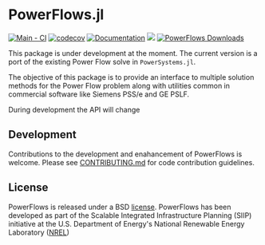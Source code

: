 # PowerFlows.jl

[![Main - CI](https://github.com/NREL-SIIP/PowerFlows.jl/actions/workflows/main-tests.yml/badge.svg)](https://github.com/NREL-SIIP/PowerFlows.jl/actions/workflows/main-tests.yml)
[![codecov](https://codecov.io/gh/NREL-SIIP/PowerFlows.jl/branch/main/graph/badge.svg?token=W2GIoyXQcF)](https://codecov.io/gh/NREL-SIIP/PowerFlows.jl)
[![Documentation](https://github.com/NREL-SIIP/PowerFlows.jl/actions/workflows/docs.yml/badge.svg)](https://nrel-siip.github.io/PowerFlows.jl/dev/)
[<img src="https://img.shields.io/badge/slack-@SIIP/PF-blue.svg?logo=slack">](https://join.slack.com/t/nrel-siip/shared_invite/zt-glam9vdu-o8A9TwZTZqqNTKHa7q3BpQ)
[![PowerFlows Downloads](https://shields.io/endpoint?url=https://pkgs.genieframework.com/api/v1/badge/PowerFlows)](https://pkgs.genieframework.com?packages=PowerFlows)

This package is under development at the moment. The current version is a port of the existing Power Flow solve in `PowerSystems.jl`.

The objective of this package is to provide an interface to multiple solution methods for the Power Flow problem along with utilities common in commercial software like Siemens PSS/e and GE PSLF.

During development the API will change

## Development

Contributions to the development and enahancement of PowerFlows is welcome. Please see [CONTRIBUTING.md](https://github.com/NREL-SIIP/PowerFlows.jl/blob/master/CONTRIBUTING.md) for code contribution guidelines.

## License

PowerFlows is released under a BSD [license](https://github.com/NREL/PowerFlows.jl/blob/master/LICENSE). PowerFlows has been developed as part of the Scalable Integrated Infrastructure Planning (SIIP)
initiative at the U.S. Department of Energy's National Renewable Energy Laboratory ([NREL](https://www.nrel.gov/))
